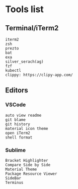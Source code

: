 # Tools list
## Terminal/iTerm2
```
iterm2
zsh
prezto
bat
exa
silver_serach(ag)
fzf
kubectl
clippy: https://clipy-app.com/
```

## Editors
### VSCode
```
auto view readme
git blame
git history
material icon theme
open iTerm2
shell format
```
### Sublime
```
Bracket Highlighter
Compare Side by Side
Material Theme
Package Resource Viewer
SideBar
Terminus
```
